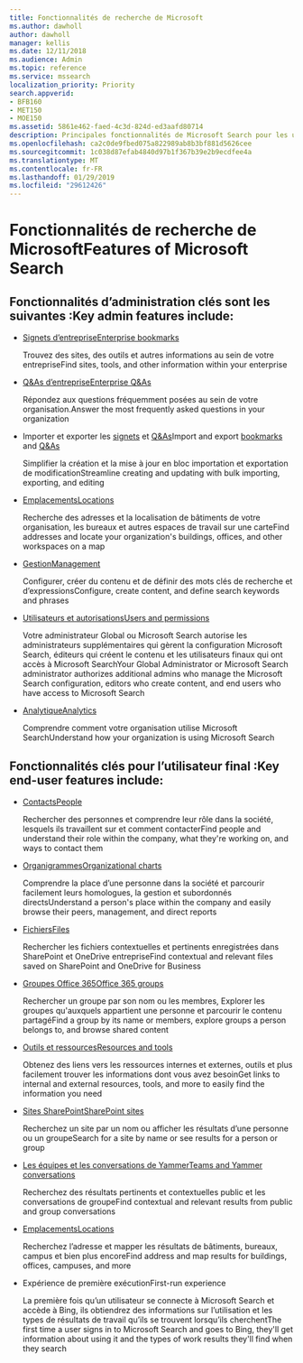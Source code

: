 ```yaml
---
title: Fonctionnalités de recherche de Microsoft
ms.author: dawholl
author: dawholl
manager: kellis
ms.date: 12/11/2018
ms.audience: Admin
ms.topic: reference
ms.service: mssearch
localization_priority: Priority
search.appverid:
- BFB160
- MET150
- MOE150
ms.assetid: 5861e462-faed-4c3d-824d-ed3aafd80714
description: Principales fonctionnalités de Microsoft Search pour les utilisateurs finaux et les administrateurs sont des signets, Q&As et la gestion et les détails de données
ms.openlocfilehash: ca2c0de9fbed075a822989ab8b3bf881d5626cee
ms.sourcegitcommit: 1c038d87efab4840d97b1f367b39e2b9ecdfee4a
ms.translationtype: MT
ms.contentlocale: fr-FR
ms.lasthandoff: 01/29/2019
ms.locfileid: "29612426"
---
```

# <a name="features-of-microsoft-search"></a><span data-ttu-id="84f32-103">Fonctionnalités de recherche de Microsoft</span><span class="sxs-lookup"><span data-stu-id="84f32-103">Features of Microsoft Search</span></span>

## <a name="key-admin-features-include"></a><span data-ttu-id="84f32-104">Fonctionnalités d’administration clés sont les suivantes :</span><span class="sxs-lookup"><span data-stu-id="84f32-104">Key admin features include:</span></span>

- [<span data-ttu-id="84f32-105">Signets d’entreprise</span><span class="sxs-lookup"><span data-stu-id="84f32-105">Enterprise bookmarks</span></span>](create-and-manage-bookmarks.md)
    
    <span data-ttu-id="84f32-106">Trouvez des sites, des outils et autres informations au sein de votre entreprise</span><span class="sxs-lookup"><span data-stu-id="84f32-106">Find sites, tools, and other information within your enterprise</span></span>
    
- [<span data-ttu-id="84f32-107">Q&As d’entreprise</span><span class="sxs-lookup"><span data-stu-id="84f32-107">Enterprise Q&As</span></span>](create-and-manage-qas.md)
    
    <span data-ttu-id="84f32-108">Répondez aux questions fréquemment posées au sein de votre organisation.</span><span class="sxs-lookup"><span data-stu-id="84f32-108">Answer the most frequently asked questions in your organization</span></span>
    
- <span data-ttu-id="84f32-109">Importer et exporter les [signets](bulk-create-bookmarks.md) et [Q&As](bulk-create-qas.md)</span><span class="sxs-lookup"><span data-stu-id="84f32-109">Import and export [bookmarks](bulk-create-bookmarks.md) and [Q&As](bulk-create-qas.md)</span></span>
    
    <span data-ttu-id="84f32-110">Simplifier la création et la mise à jour en bloc importation et exportation de modification</span><span class="sxs-lookup"><span data-stu-id="84f32-110">Streamline creating and updating with bulk importing, exporting, and editing</span></span>

- [<span data-ttu-id="84f32-111">Emplacements</span><span class="sxs-lookup"><span data-stu-id="84f32-111">Locations</span></span>](locations.md)
    
    <span data-ttu-id="84f32-112">Recherche des adresses et la localisation de bâtiments de votre organisation, les bureaux et autres espaces de travail sur une carte</span><span class="sxs-lookup"><span data-stu-id="84f32-112">Find addresses and locate your organization's buildings, offices, and other workspaces on a map</span></span>
    
- [<span data-ttu-id="84f32-113">Gestion</span><span class="sxs-lookup"><span data-stu-id="84f32-113">Management</span></span>](set-up-microsoft-search.md)
    
    <span data-ttu-id="84f32-114">Configurer, créer du contenu et de définir des mots clés de recherche et d’expressions</span><span class="sxs-lookup"><span data-stu-id="84f32-114">Configure, create content, and define search keywords and phrases</span></span>
    
- [<span data-ttu-id="84f32-115">Utilisateurs et autorisations</span><span class="sxs-lookup"><span data-stu-id="84f32-115">Users and permissions</span></span>](add-users.md)
    
    <span data-ttu-id="84f32-116">Votre administrateur Global ou Microsoft Search autorise les administrateurs supplémentaires qui gèrent la configuration Microsoft Search, éditeurs qui créent le contenu et les utilisateurs finaux qui ont accès à Microsoft Search</span><span class="sxs-lookup"><span data-stu-id="84f32-116">Your Global Administrator or Microsoft Search administrator authorizes additional admins who manage the Microsoft Search configuration, editors who create content, and end users who have access to Microsoft Search</span></span>
    
- [<span data-ttu-id="84f32-117">Analytique</span><span class="sxs-lookup"><span data-stu-id="84f32-117">Analytics </span></span>](get-insights.md) 
    
    <span data-ttu-id="84f32-118">Comprendre comment votre organisation utilise Microsoft Search</span><span class="sxs-lookup"><span data-stu-id="84f32-118">Understand how your organization is using Microsoft Search</span></span> 
    
## <a name="key-end-user-features-include"></a><span data-ttu-id="84f32-119">Fonctionnalités clés pour l’utilisateur final :</span><span class="sxs-lookup"><span data-stu-id="84f32-119">Key end-user features include:</span></span>

- [<span data-ttu-id="84f32-120">Contacts</span><span class="sxs-lookup"><span data-stu-id="84f32-120">People</span></span>](use/find-people-and-groups.md)
    
    <span data-ttu-id="84f32-121">Rechercher des personnes et comprendre leur rôle dans la société, lesquels ils travaillent sur et comment contacter</span><span class="sxs-lookup"><span data-stu-id="84f32-121">Find people and understand their role within the company, what they're working on, and ways to contact them</span></span>
    
- [<span data-ttu-id="84f32-122">Organigrammes</span><span class="sxs-lookup"><span data-stu-id="84f32-122">Organizational charts</span></span>](use/find-people-and-groups.md)
    
    <span data-ttu-id="84f32-123">Comprendre la place d’une personne dans la société et parcourir facilement leurs homologues, la gestion et subordonnés directs</span><span class="sxs-lookup"><span data-stu-id="84f32-123">Understand a person's place within the company and easily browse their peers, management, and direct reports</span></span>
    
- [<span data-ttu-id="84f32-124">Fichiers</span><span class="sxs-lookup"><span data-stu-id="84f32-124">Files</span></span>](use/find-files.md)
    
    <span data-ttu-id="84f32-125">Rechercher les fichiers contextuelles et pertinents enregistrées dans SharePoint et OneDrive entreprise</span><span class="sxs-lookup"><span data-stu-id="84f32-125">Find contextual and relevant files saved on SharePoint and OneDrive for Business</span></span>
    
- [<span data-ttu-id="84f32-126">Groupes Office 365</span><span class="sxs-lookup"><span data-stu-id="84f32-126">Office 365 groups</span></span>](use/find-people-and-groups.md)
    
    <span data-ttu-id="84f32-127">Rechercher un groupe par son nom ou les membres, Explorer les groupes qu'auxquels appartient une personne et parcourir le contenu partagé</span><span class="sxs-lookup"><span data-stu-id="84f32-127">Find a group by its name or members, explore groups a person belongs to, and browse shared content</span></span>
    
- [<span data-ttu-id="84f32-128">Outils et ressources</span><span class="sxs-lookup"><span data-stu-id="84f32-128">Resources and tools</span></span>](use/find-resources-tools-and-more.md)
    
    <span data-ttu-id="84f32-129">Obtenez des liens vers les ressources internes et externes, outils et plus facilement trouver les informations dont vous avez besoin</span><span class="sxs-lookup"><span data-stu-id="84f32-129">Get links to internal and external resources, tools, and more to easily find the information you need</span></span>
    
- [<span data-ttu-id="84f32-130">Sites SharePoint</span><span class="sxs-lookup"><span data-stu-id="84f32-130">SharePoint sites</span></span>](use/find-sharepoint-sites.md)
    
    <span data-ttu-id="84f32-131">Recherchez un site par un nom ou afficher les résultats d’une personne ou un groupe</span><span class="sxs-lookup"><span data-stu-id="84f32-131">Search for a site by name or see results for a person or group</span></span>
    
- [<span data-ttu-id="84f32-132">Les équipes et les conversations de Yammer</span><span class="sxs-lookup"><span data-stu-id="84f32-132">Teams and Yammer conversations</span></span>](use/find-conversations.md)
    
    <span data-ttu-id="84f32-133">Recherchez des résultats pertinents et contextuelles public et les conversations de groupe</span><span class="sxs-lookup"><span data-stu-id="84f32-133">Find contextual and relevant results from public and group conversations</span></span>

- [<span data-ttu-id="84f32-134">Emplacements</span><span class="sxs-lookup"><span data-stu-id="84f32-134">Locations</span></span>](use/find-locations.md)
    
    <span data-ttu-id="84f32-135">Recherchez l’adresse et mapper les résultats de bâtiments, bureaux, campus et bien plus encore</span><span class="sxs-lookup"><span data-stu-id="84f32-135">Find address and map results for buildings, offices, campuses, and more</span></span>
    
- <span data-ttu-id="84f32-136">Expérience de première exécution</span><span class="sxs-lookup"><span data-stu-id="84f32-136">First-run experience</span></span>
    
    <span data-ttu-id="84f32-137">La première fois qu’un utilisateur se connecte à Microsoft Search et accède à Bing, ils obtiendrez des informations sur l’utilisation et les types de résultats de travail qu’ils se trouvent lorsqu’ils cherchent</span><span class="sxs-lookup"><span data-stu-id="84f32-137">The first time a user signs in to Microsoft Search and goes to Bing, they'll get information about using it and the types of work results they'll find when they search</span></span>